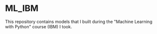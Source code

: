 # ML_IBM
This repository contains models that I built during the "Machine Learning with Python" course (IBM) I took.
